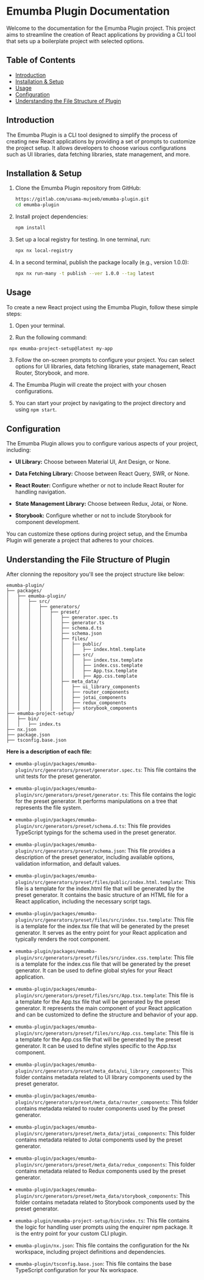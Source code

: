 # Emumba Plugin Documentation

Welcome to the documentation for the Emumba Plugin project. This project aims to streamline the creation of React applications by providing a CLI tool that sets up a boilerplate project with selected options.

## Table of Contents

- [Introduction](#introduction)
- [Installation & Setup](#installation--setup)
- [Usage](#usage)
- [Configuration](#configuration)
- [Understanding the File Structure of Plugin](#understanding-the-file-structure-of-plugin)

## Introduction

The Emumba Plugin is a CLI tool designed to simplify the process of creating new React applications by providing a set of prompts to customize the project setup. It allows developers to choose various configurations such as UI libraries, data fetching libraries, state management, and more.

## Installation & Setup

1. Clone the Emumba Plugin repository from GitHub:

   ```bash
   https://gitlab.com/usama-mujeeb/emumba-plugin.git
   cd emumba-plugin
   ```

2. Install project dependencies:

   ```bash
   npm install
   ```

3. Set up a local registry for testing. In one terminal, run:

   ```bash
   npx nx local-registry
   ```

4. In a second terminal, publish the package locally (e.g., version 1.0.0):
   ```bash
   npx nx run-many -t publish --ver 1.0.0 --tag latest
   ```

## Usage

To create a new React project using the Emumba Plugin, follow these simple steps:

1. Open your terminal.

2. Run the following command:

```bash
 npx emumba-project-setup@latest my-app
```

3. Follow the on-screen prompts to configure your project. You can select options for UI libraries, data fetching libraries, state management, React Router, Storybook, and more.

4. The Emumba Plugin will create the project with your chosen configurations.

5. You can start your project by navigating to the project directory and using `npm start`.

## Configuration

The Emumba Plugin allows you to configure various aspects of your project, including:

- **UI Library:** Choose between Material UI, Ant Design, or None.

- **Data Fetching Library:** Choose between React Query, SWR, or None.

- **React Router:** Configure whether or not to include React Router for handling navigation.

- **State Management Library:** Choose between Redux, Jotai, or None.

- **Storybook:** Configure whether or not to include Storybook for component development.

You can customize these options during project setup, and the Emumba Plugin will generate a project that adheres to your choices.

## Understanding the File Structure of Plugin

After clonning the repository you'll see the project structure like below:

```
emumba-plugin/
├── packages/
│   ├── emumba-plugin/
│   │   ├── src/
│   │   │   ├── generators/
│   │   │   │   ├── preset/
│   │   │   │   │   ├── generator.spec.ts
│   │   │   │   │   ├── generator.ts
│   │   │   │   │   ├── schema.d.ts
│   │   │   │   │   ├── schema.json
│   │   │   │   │   ├── files/
│   │   │   │   │   │   ├── public/
│   │   │   │   │   │   │   ├── index.html.template
│   │   │   │   │   │   ├── src/
│   │   │   │   │   │   │   ├── index.tsx.template
│   │   │   │   │   │   │   ├── index.css.template
│   │   │   │   │   │   │   ├── App.tsx.template
│   │   │   │   │   │   │   ├── App.css.template
│   │   │   │   │   ├── meta_data/
│   │   │   │   │   │   ├── ui_library_components
│   │   │   │   │   │   ├── router_components
│   │   │   │   │   │   ├── jotai_components
│   │   │   │   │   │   ├── redux_components
│   │   │   │   │   │   ├── storybook_components
├── emumba-project-setup/
│   ├── bin/
│   │   ├── index.ts
├── nx.json
├── package.json
├── tsconfig.base.json
```

**Here is a description of each file:**

- `emumba-plugin/packages/emumba-plugin/src/generators/preset/generator.spec.ts`: This file contains the unit tests for the preset generator.

- `emumba-plugin/packages/emumba-plugin/src/generators/preset/generator.ts`: This file contains the logic for the preset generator. It performs manipulations on a tree that represents the file system.

- `emumba-plugin/packages/emumba-plugin/src/generators/preset/schema.d.ts`: This file provides TypeScript typings for the schema used in the preset generator.

- `emumba-plugin/packages/emumba-plugin/src/generators/preset/schema.json`: This file provides a description of the preset generator, including available options, validation information, and default values.

- `emumba-plugin/packages/emumba-plugin/src/generators/preset/files/public/index.html.template`: This file is a template for the index.html file that will be generated by the preset generator. It contains the basic structure of an HTML file for a React application, including the necessary script tags.

- `emumba-plugin/packages/emumba-plugin/src/generators/preset/files/src/index.tsx.template`: This file is a template for the index.tsx file that will be generated by the preset generator. It serves as the entry point for your React application and typically renders the root component.

- `emumba-plugin/packages/emumba-plugin/src/generators/preset/files/src/index.css.template`: This file is a template for the index.css file that will be generated by the preset generator. It can be used to define global styles for your React application.

- `emumba-plugin/packages/emumba-plugin/src/generators/preset/files/src/App.tsx.template`: This file is a template for the App.tsx file that will be generated by the preset generator. It represents the main component of your React application and can be customized to define the structure and behavior of your app.

- `emumba-plugin/packages/emumba-plugin/src/generators/preset/files/src/App.css.template`: This file is a template for the App.css file that will be generated by the preset generator. It can be used to define styles specific to the App.tsx component.

- `emumba-plugin/packages/emumba-plugin/src/generators/preset/meta_data/ui_library_components`: This folder contains metadata related to UI library components used by the preset generator.

- `emumba-plugin/packages/emumba-plugin/src/generators/preset/meta_data/router_components`: This folder contains metadata related to router components used by the preset generator.

- `emumba-plugin/packages/emumba-plugin/src/generators/preset/meta_data/jotai_components`: This folder contains metadata related to Jotai components used by the preset generator.

- `emumba-plugin/packages/emumba-plugin/src/generators/preset/meta_data/redux_components`: This folder contains metadata related to Redux components used by the preset generator.

- `emumba-plugin/packages/emumba-plugin/src/generators/preset/meta_data/storybook_components`: This folder contains metadata related to Storybook components used by the preset generator.

- `emumba-plugin/emumba-project-setup/bin/index.ts`: This file contains the logic for handling user prompts using the enquirer npm package. It is the entry point for your custom CLI plugin.

- `emumba-plugin/nx.json`: This file contains the configuration for the Nx workspace, including project definitions and dependencies.

- `emumba-plugin/tsconfig.base.json`: This file contains the base TypeScript configuration for your Nx workspace.
